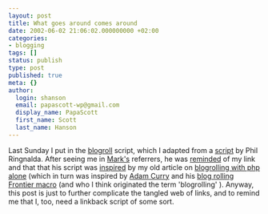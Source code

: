 ```yaml
---
layout: post
title: What goes around comes around
date: 2002-06-02 21:06:02.000000000 +02:00
categories:
- blogging
tags: []
status: publish
type: post
published: true
meta: {}
author:
  login: shanson
  email: papascott-wp@gmail.com
  display_name: PapaScott
  first_name: Scott
  last_name: Hanson
---
```

<p>Last Sunday I put in the <a href="/2002/05/27/index.php#001739">blogroll</a> script, which I adapted from a <a href="http://philringnalda.com/phpblogroll/">script</a> by Phil Ringnalda. After seeing me in <a href="http://www.diveintomark.org">Mark's</a> referrers, he was <a href="http://philringnalda.com/archives/002219.php">reminded</a> of my link and that that his script was <a href="http://philringnalda.com/archives/001908.php">inspired</a> by my old article on <a href="http://shanson.editthispage.com/stories/storyReader$778">blogrolling with php alone</a> (which in turn was inspired by <a href="http://www.curry.com">Adam Curry</a> and his <a href="http://www.curry.com/discuss/msgReader$801#theBlogRollingMacro">blog rolling Frontier macro</a> (and who  I think originated the term 'blogrolling' ). Anyway, this post is just to further complicate the tangled web of links, and to remind me that I, too, need a linkback script of some sort.</p>
